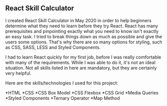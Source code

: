 ## React Skill Calculator

I created React Skill Calculator in May 2020 in order to help beginners determine what they need to learn before they try React. React has many prerequisites and pinpointing exactly what you need to know isn't exactly an easy task. I tried to break things down as much as possible and give the users some options. That's why there are so many options for styling, such as CSS, SASS, LESS and Styled Components.

I had to learn React quickly for my first job, before I was really comfortable with many of the requirements. While I was able to do it, it's not an ideal situation. Not all skills listed in here are mandatory, but they are certainly very helpful.

Here are the skills/technologies I used for this project:

*HTML
*CSS
*CSS Box Model
*CSS Flexbox
*CSS Grid
*Media Queries
*Styled Components
*Ternary Operator
*Map Method
